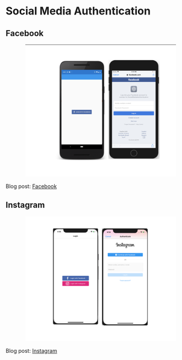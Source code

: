 # Social Media Authentication

## Facebook 
<p align="center">
<img  width="400" src="Screenshots/Facebook.png"/>
</p>

Blog post: [Facebook](http://www.xamboy.com/2019/07/23/social-media-authentication-facebook-login-in-xamarin-forms/)


## Instagram 
<p align="center">
<img  width="400" src="Screenshots/Instagram.png"/>
</p>

Blog post: [Instagram](http://www.xamboy.com/2019/07/23/social-media-authentication-instagram-login-in-xamarin-forms/)
